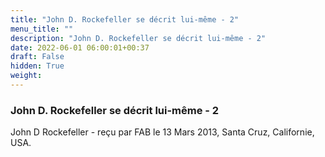 ```yaml
---
title: "John D. Rockefeller se décrit lui-même - 2"
menu_title: ""
description: "John D. Rockefeller se décrit lui-même - 2"
date: 2022-06-01 06:00:01+00:37
draft: False
hidden: True
weight:
---
```

### John D. Rockefeller se décrit lui-même - 2

John D Rockefeller - reçu par FAB le 13 Mars 2013, Santa Cruz, Californie, USA.



